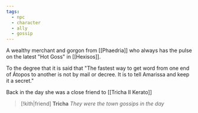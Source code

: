 ```yaml
---
tags:
  - npc
  - character
  - ally
  - gossip
---
```


A wealthy merchant and gorgon from [[Phaedria]] who always has the pulse on the latest "Hot Goss" in [[Hexisos]].

To the degree that it is said that "The fastest way to get word from one end of Átopos to another is not by mail or decree. It is to tell Amarissa and keep it a secret."

Back in the day she was a close friend to [[Tricha II Kerato]] 

>[!kith|friend] **Tricha** _They were the town gossips in the day_
